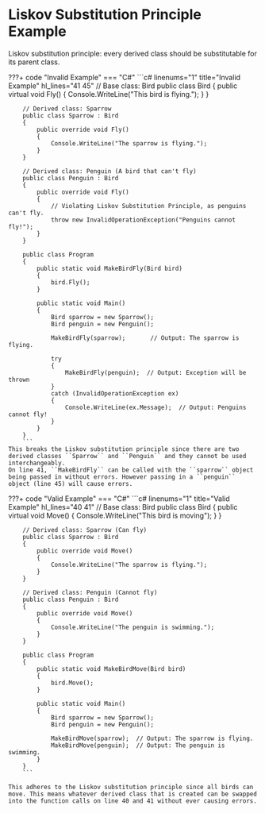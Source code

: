 # Liskov Substitution Principle Example

Liskov substitution principle: every derived class should be substitutable for its parent class. 

???+ code "Invalid Example"
    === "C#"
        ```c# linenums="1" title="Invalid Example" hl_lines="41 45"
        // Base class: Bird
        public class Bird
        {
            public virtual void Fly()
            {
                Console.WriteLine("This bird is flying.");
            }
        }

        // Derived class: Sparrow
        public class Sparrow : Bird
        {
            public override void Fly()
            {
                Console.WriteLine("The sparrow is flying.");
            }
        }

        // Derived class: Penguin (A bird that can't fly)
        public class Penguin : Bird
        {
            public override void Fly()
            {
                // Violating Liskov Substitution Principle, as penguins can't fly.
                throw new InvalidOperationException("Penguins cannot fly!");
            }
        }

        public class Program
        {
            public static void MakeBirdFly(Bird bird)
            {
                bird.Fly();
            }

            public static void Main()
            {
                Bird sparrow = new Sparrow();
                Bird penguin = new Penguin();

                MakeBirdFly(sparrow);       // Output: The sparrow is flying.

                try
                {
                    MakeBirdFly(penguin);  // Output: Exception will be thrown
                }
                catch (InvalidOperationException ex)
                {
                    Console.WriteLine(ex.Message);  // Output: Penguins cannot fly!
                }
            }
        }
        ```
    This breaks the Liskov substitution principle since there are two derived classes ``Sparrow`` and ``Penguin`` and they cannot be used interchangeably.
    On line 41, ``MakeBirdFly`` can be called with the ``sparrow`` object being passed in without errors. However passing in a ``penguin`` object (line 45) will cause errors. 

???+ code "Valid Example"
    === "C#"
        ```c# linenums="1" title="Valid Example" hl_lines="40 41"
        // Base class: Bird
        public class Bird
        {
            public virtual void Move()
            {
                Console.WriteLine("This bird is moving");
            }
        }

        // Derived class: Sparrow (Can fly)
        public class Sparrow : Bird
        {
            public override void Move()
            {
                Console.WriteLine("The sparrow is flying.");
            }
        }

        // Derived class: Penguin (Cannot fly)
        public class Penguin : Bird
        {
            public override void Move()
            {
                Console.WriteLine("The penguin is swimming.");
            }
        }

        public class Program
        {
            public static void MakeBirdMove(Bird bird)
            {
                bird.Move();
            }

            public static void Main()
            {
                Bird sparrow = new Sparrow();
                Bird penguin = new Penguin();

                MakeBirdMove(sparrow);  // Output: The sparrow is flying.
                MakeBirdMove(penguin);  // Output: The penguin is swimming.
            }
        }
        ```

    This adheres to the Liskov substitution principle since all birds can move. This means whatever derived class that is created can be swapped into the function calls on line 40 and 41 without ever causing errors. 
